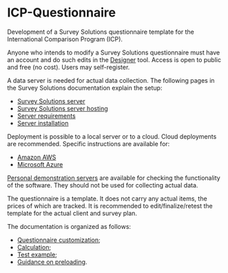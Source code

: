# ICP-Questionnaire
Development of a Survey Solutions questionnaire template for the International Comparison Program (ICP).

Anyone who intends to modify a Survey Solutions questionnaire must have an account and do such edits in the [Designer](https://designer.mysurvey.solutions) tool. Access is open to public and free (no cost). Users may self-register. 

A data server is needed for actual data collection. The following pages in the Survey Solutions documentation explain the setup:

- [Survey Solutions server](https://docs.mysurvey.solutions/headquarters/config/server-setup/)
- [Survey Solutions server hosting](https://docs.mysurvey.solutions/faq/cloud-server-request/)
- [Server requirements](https://docs.mysurvey.solutions/faq/server-requirements/)
- [Server installation](https://docs.mysurvey.solutions/headquarters/config/server-installation/)

Deployment is possible to a local server or to a cloud. Cloud deployments are recommended. Specific instructions are available for:
- [Amazon AWS](https://docs.mysurvey.solutions/headquarters/config/aws-setup/)
- [Microsoft Azure](https://docs.mysurvey.solutions/headquarters/config/azure-setup/)

[Personal demonstration servers](https://docs.mysurvey.solutions/headquarters/config/personal-demo-server/) are available for checking the functionality of the software. They should not be used for collecting actual data.

The questionnaire is a template. It does not carry any actual items, the prices of which are tracked.
It is recommended to edit/finalize/retest the template for the actual client and survey plan.

The documentation is organized as follows:

- [Questionnaire customization](qx_customization.md);
- [Calculation](calculation.md);
- [Test example](test_example.md);
- [Guidance on preloading](preloading.md).


